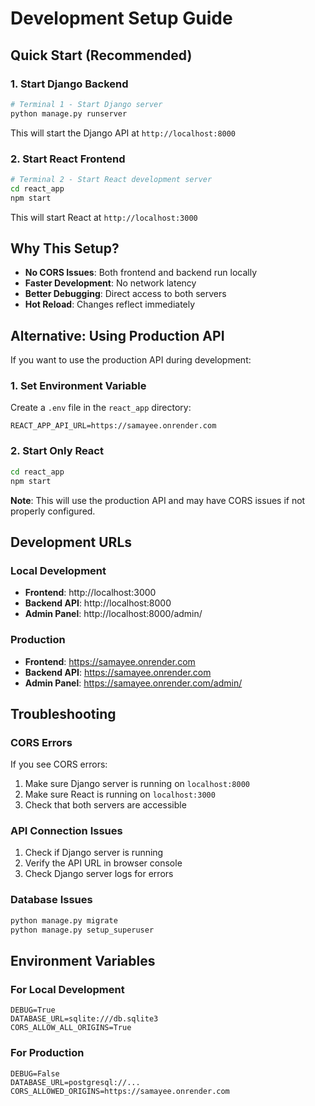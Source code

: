 # Development Setup Guide

## Quick Start (Recommended)

### 1. Start Django Backend
```bash
# Terminal 1 - Start Django server
python manage.py runserver
```
This will start the Django API at `http://localhost:8000`

### 2. Start React Frontend
```bash
# Terminal 2 - Start React development server
cd react_app
npm start
```
This will start React at `http://localhost:3000`

## Why This Setup?

- **No CORS Issues**: Both frontend and backend run locally
- **Faster Development**: No network latency
- **Better Debugging**: Direct access to both servers
- **Hot Reload**: Changes reflect immediately

## Alternative: Using Production API

If you want to use the production API during development:

### 1. Set Environment Variable
Create a `.env` file in the `react_app` directory:
```env
REACT_APP_API_URL=https://samayee.onrender.com
```

### 2. Start Only React
```bash
cd react_app
npm start
```

**Note**: This will use the production API and may have CORS issues if not properly configured.

## Development URLs

### Local Development
- **Frontend**: http://localhost:3000
- **Backend API**: http://localhost:8000
- **Admin Panel**: http://localhost:8000/admin/

### Production
- **Frontend**: https://samayee.onrender.com
- **Backend API**: https://samayee.onrender.com
- **Admin Panel**: https://samayee.onrender.com/admin/

## Troubleshooting

### CORS Errors
If you see CORS errors:
1. Make sure Django server is running on `localhost:8000`
2. Make sure React is running on `localhost:3000`
3. Check that both servers are accessible

### API Connection Issues
1. Check if Django server is running
2. Verify the API URL in browser console
3. Check Django server logs for errors

### Database Issues
```bash
python manage.py migrate
python manage.py setup_superuser
```

## Environment Variables

### For Local Development
```env
DEBUG=True
DATABASE_URL=sqlite:///db.sqlite3
CORS_ALLOW_ALL_ORIGINS=True
```

### For Production
```env
DEBUG=False
DATABASE_URL=postgresql://...
CORS_ALLOWED_ORIGINS=https://samayee.onrender.com
``` 